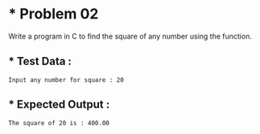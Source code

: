 # * Problem 02

Write a program in C to find the square of any number using the function.

## * Test Data :

    Input any number for square : 20

## * Expected Output :

    The square of 20 is : 400.00